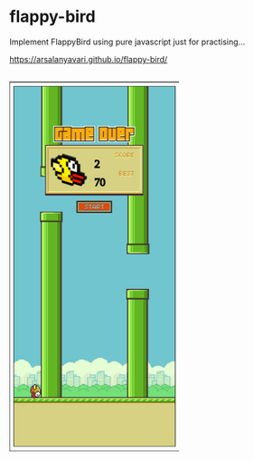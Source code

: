 # flappy-bird

Implement FlappyBird using pure javascript just for practising...

https://arsalanyavari.github.io/flappy-bird/

<br>
<img src="https://github.com/arsalanyavari/flappy-bird/blob/master/examples/2022-09-09_23-55.png" width="300"/>

